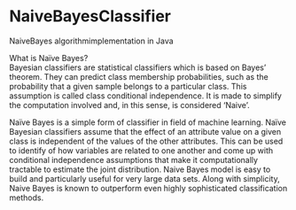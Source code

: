# NaiveBayesClassifier
NaiveBayes algorithmimplementation in Java

What is Naïve Bayes?	
Bayesian classifiers are statistical classifiers which is based on Bayes’ theorem. They can predict class membership probabilities, such as the probability that a given sample belongs to a particular class. This assumption is called class conditional independence. It is made to simplify the computation involved and, in this sense, is considered ‘Naive’.

Naïve Bayes is a simple form of classifier in field of machine learning. 
Naïve Bayesian classifiers assume that the effect of an attribute value on a given class is independent of the values of the other attributes. This can be used to identify of how variables are related to one another and come up with conditional independence assumptions that make it computationally tractable to estimate the joint distribution. 
Naive Bayes model is easy to build and particularly useful for very large data sets. Along with simplicity, Naive Bayes is known to outperform even highly sophisticated classification methods.


